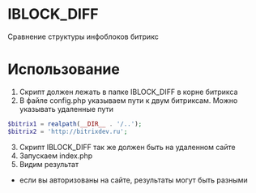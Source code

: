# IBLOCK_DIFF
Сравнение структуры инфоблоков битрикс

# Использование
1. Скрипт должен лежать в папке IBLOCK_DIFF в корне битрикса
2. В файле config.php указываем пути к двум битриксам. Можно указывать удаленные пути
```php
$bitrix1 = realpath(__DIR__ . '/..');
$bitrix2 = 'http://bitrixdev.ru';
```

3. Скрипт IBLOCK_DIFF так же должен быть на удаленном сайте
4. Запускаем index.php
5. Видим результат

* если вы авторизованы на сайте, результаты могут быть разными
